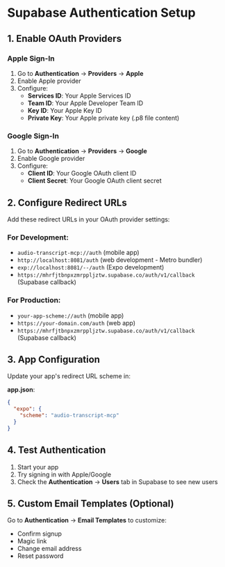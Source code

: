# Supabase Authentication Setup

## 1. Enable OAuth Providers

### Apple Sign-In
1. Go to **Authentication** → **Providers** → **Apple**
2. Enable Apple provider
3. Configure:
   - **Services ID**: Your Apple Services ID
   - **Team ID**: Your Apple Developer Team ID  
   - **Key ID**: Your Apple Key ID
   - **Private Key**: Your Apple private key (.p8 file content)

### Google Sign-In
1. Go to **Authentication** → **Providers** → **Google**
2. Enable Google provider
3. Configure:
   - **Client ID**: Your Google OAuth client ID
   - **Client Secret**: Your Google OAuth client secret

## 2. Configure Redirect URLs

Add these redirect URLs in your OAuth provider settings:

### For Development:
- `audio-transcript-mcp://auth` (mobile app)
- `http://localhost:8081/auth` (web development - Metro bundler)
- `exp://localhost:8081/--/auth` (Expo development)
- `https://mhrfjtbnpxzmrppljztw.supabase.co/auth/v1/callback` (Supabase callback)

### For Production:
- `your-app-scheme://auth` (mobile app)
- `https://your-domain.com/auth` (web app)
- `https://mhrfjtbnpxzmrppljztw.supabase.co/auth/v1/callback` (Supabase callback)

## 3. App Configuration

Update your app's redirect URL scheme in:

**app.json**:
```json
{
  "expo": {
    "scheme": "audio-transcript-mcp"
  }
}
```

## 4. Test Authentication

1. Start your app
2. Try signing in with Apple/Google
3. Check the **Authentication** → **Users** tab in Supabase to see new users

## 5. Custom Email Templates (Optional)

Go to **Authentication** → **Email Templates** to customize:
- Confirm signup
- Magic link
- Change email address
- Reset password